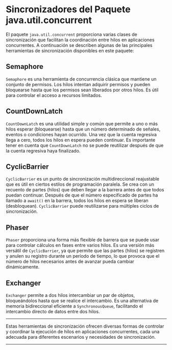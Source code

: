 # Sincronizadores del Paquete java.util.concurrent

El paquete `java.util.concurrent` proporciona varias clases de sincronización que facilitan la coordinación entre hilos en aplicaciones concurrentes. A continuación se describen algunas de las principales herramientas de sincronización disponibles en este paquete:

## Semaphore

`Semaphore` es una herramienta de concurrencia clásica que mantiene un conjunto de permisos. Los hilos intentan adquirir permisos y pueden bloquearse hasta que los permisos sean liberados por otros hilos. Es útil para controlar el acceso a recursos limitados.

## CountDownLatch

`CountDownLatch` es una utilidad simple y común que permite a uno o más hilos esperar (bloquearse) hasta que un número determinado de señales, eventos o condiciones hayan ocurrido. Una vez que la cuenta regresiva llega a cero, todos los hilos en espera pueden continuar. Es importante tener en cuenta que `CountDownLatch` no se puede reutilizar después de que la cuenta regresiva haya finalizado.

## CyclicBarrier

`CyclicBarrier` es un punto de sincronización multidireccional reajustable que es útil en ciertos estilos de programación paralela. Se crea con un recuento de partes (hilos) que deben llegar a la barrera antes de que todos puedan continuar. Después de que el número especificado de partes ha llamado a `await()` en la barrera, todos los hilos en espera se liberan (desbloquean). `CyclicBarrier` puede reutilizarse para múltiples ciclos de sincronización.

## Phaser

`Phaser` proporciona una forma más flexible de barrera que se puede usar para controlar cálculos en fases entre varios hilos. Es una versión más versátil de `CyclicBarrier`, ya que permite que las partes (hilos) se registren y anulen su registro durante un período de tiempo, lo que provoca que el número de hilos necesarios antes de avanzar pueda cambiar dinámicamente.

## Exchanger

`Exchanger` permite a dos hilos intercambiar un par de objetos, bloqueándolos hasta que se realice el intercambio. Es una alternativa de memoria bidireccional eficiente a `SynchronousQueue`, facilitando el intercambio directo de datos entre dos hilos.

---

Estas herramientas de sincronización ofrecen diversas formas de controlar y coordinar la ejecución de hilos en aplicaciones concurrentes, cada una adecuada para diferentes escenarios y necesidades de sincronización.

---